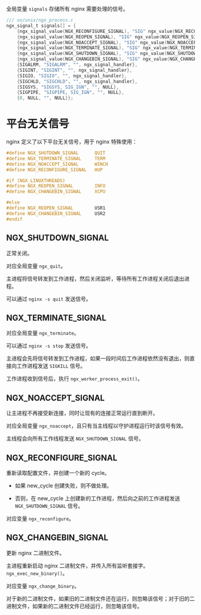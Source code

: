 全局变量 `signals` 存储所有 nginx 需要处理的信号。

```c
/// os/unix/ngx_process.c
ngx_signal_t signals[] = {
    {ngx_signal_value(NGX_RECONFIGURE_SIGNAL), "SIG" ngx_value(NGX_RECONFIGURE_SIGNAL), "reload", ngx_signal_handler},
    {ngx_signal_value(NGX_REOPEN_SIGNAL), "SIG" ngx_value(NGX_REOPEN_SIGNAL), "reopen", ngx_signal_handler},
    {ngx_signal_value(NGX_NOACCEPT_SIGNAL), "SIG" ngx_value(NGX_NOACCEPT_SIGNAL), "", ngx_signal_handler},
    {ngx_signal_value(NGX_TERMINATE_SIGNAL), "SIG" ngx_value(NGX_TERMINATE_SIGNAL), "stop", ngx_signal_handler},
    {ngx_signal_value(NGX_SHUTDOWN_SIGNAL), "SIG" ngx_value(NGX_SHUTDOWN_SIGNAL), "quit", ngx_signal_handler},
    {ngx_signal_value(NGX_CHANGEBIN_SIGNAL), "SIG" ngx_value(NGX_CHANGEBIN_SIGNAL), "", ngx_signal_handler},
    {SIGALRM, "SIGALRM", "", ngx_signal_handler},
    {SIGINT, "SIGINT", "", ngx_signal_handler},
    {SIGIO, "SIGIO", "", ngx_signal_handler},
    {SIGCHLD, "SIGCHLD", "", ngx_signal_handler},
    {SIGSYS, "SIGSYS, SIG_IGN", "", NULL},
    {SIGPIPE, "SIGPIPE, SIG_IGN", "", NULL},
    {0, NULL, "", NULL}};
```

# 平台无关信号

nginx 定义了以下平台无关信号，用于 nginx 特殊使用：

```c
#define NGX_SHUTDOWN_SIGNAL      QUIT
#define NGX_TERMINATE_SIGNAL     TERM
#define NGX_NOACCEPT_SIGNAL      WINCH
#define NGX_RECONFIGURE_SIGNAL   HUP

#if (NGX_LINUXTHREADS)
#define NGX_REOPEN_SIGNAL        INFO
#define NGX_CHANGEBIN_SIGNAL     XCPU

#else
#define NGX_REOPEN_SIGNAL        USR1
#define NGX_CHANGEBIN_SIGNAL     USR2
#endif
```

## NGX_SHUTDOWN_SIGNAL

正常关闭。

对应全局变量 `ngx_quit`。

主进程将信号转发到工作进程，然后关闭监听，等待所有工作进程关闭后退出进程。

可以通过 `nginx -s quit` 发送信号。

## NGX_TERMINATE_SIGNAL

对应全局变量 `ngx_terminate`。

可以通过 `nginx -s stop` 发送信号。

主进程会先将信号转发到工作进程，如果一段时间后工作进程依然没有退出，则直接向工作进程发送 `SIGKILL` 信号。

工作进程收到信号后，执行 `ngx_worker_process_exit()`。

## NGX_NOACCEPT_SIGNAL

让主进程不再接受新连接，同时让现有的连接正常运行直到断开。

对应全局变量 `ngx_noaccept`，且只有当主线程以守护进程运行时该信号有效。

主线程会向所有工作线程发送 `NGX_SHUTDOWN_SIGNAL` 信号。

## NGX_RECONFIGURE_SIGNAL

重新读取配置文件，并创建一个新的 cycle。

- 如果 new_cycle 创建失败，则不做处理。

- 否则，在 new_cycle 上创建新的工作进程，然后向之前的工作进程发送 `NGX_SHUTDOWN_SIGNAL` 信号。

对应变量 `ngx_reconfigure`。

## NGX_CHANGEBIN_SIGNAL

更新 nginx 二进制文件。

主进程重新启动 nginx 二进制文件，并传入所有监听套接字。`ngx_exec_new_binary()`。

对应变量 `ngx_change_binary`。

对于新的二进制文件，如果旧的二进制文件还在运行，则忽略该信号；对于旧的二进制文件，如果新的二进制文件已经运行，则忽略该信号。
